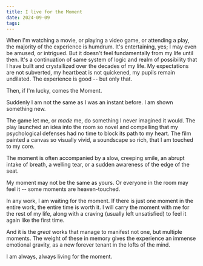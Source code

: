 ```yaml
---
title: I live for the Moment
date: 2024-09-09
tags:
---
```


When I'm watching a movie, or playing a video game, or attending a play, the majority of the experience is humdrum. It's entertaining, yes; I may even be amused, or intrigued. But it doesn't feel fundamentally from my life until then. It's a continuation of same system of logic and realm of possibility that I have built and crystallized over the decades of my life. My expectations are not subverted, my heartbeat is not quickened, my pupils remain undilated. The experience is good -- but only that.

Then, if I'm lucky, comes the Moment.

Suddenly I am not the same as I was an instant before. I am shown something new.

The game let me, or *made* me, do something I never imagined it would. The play launched an idea into the room so novel and compelling that my psychological defenses had no time to block its path to my heart. The film painted a canvas so visually vivid, a soundscape so rich, that I am touched to my core.

The moment is often accompanied by a slow, creeping smile, an abrupt intake of breath, a welling tear, or a sudden awareness of the edge of the seat.

My moment may not be the same as yours. Or everyone in the room may feel it -- some moments are heaven-touched.

In any work, I am waiting for the moment. If there is just one moment in the entire work, the entire time is worth it. I will carry the moment with me for the rest of my life, along with a craving (usually left unsatisfied) to feel it again like the first time.

And it is the *great* works that manage to manifest not one, but multiple moments. The weight of these in memory gives the experience an immense emotional gravity, as a new forever tenant in the lofts of the mind.

I am always, always living for the moment.